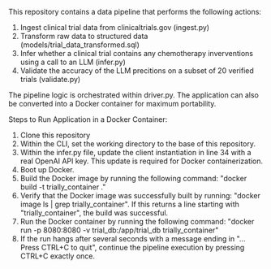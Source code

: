 This repository contains a data pipeline that performs the following actions:
1. Ingest clinical trial data from clinicaltrials.gov (ingest.py)
2. Transform raw data to structured data (models/trial_data_transformed.sql)
3. Infer whether a clinical trial contains any chemotherapy inverventions using a call to an LLM (infer.py)
4. Validate the accuracy of the LLM precitions on a subset of 20 verified trials (validate.py)

The pipeline logic is orchestrated within driver.py.
The application can also be converted into a Docker container for maximum portability.

Steps to Run Application in a Docker Container:
1. Clone this repository
2. Within the CLI, set the working directory to the base of this repository.
3. Within the infer.py file, update the client instantiation in line 34 with a real OpenAI API key. This update is required for Docker containerization.
4. Boot up Docker.
6. Build the Docker image by running the following command: "docker build -t trially_container ."
7. Verify that the Docker image was successfully built by running: "docker image ls | grep trially_container". If this returns a line starting with "trially_container", the build was successful.
8. Run the Docker container by running the following command: "docker run -p 8080:8080 -v trial_db:/app/trial_db trially_container"
9. If the run hangs after several seconds with a message ending in "... Press CTRL+C to quit", continue the pipeline execution by pressing CTRL+C exactly once.
